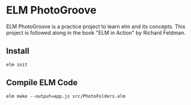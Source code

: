 # ELM PhotoGroove
ELM PhotoGroove is a practice project to learn elm and its concepts. This project is followed along in the book "ELM in Action" by Richard Feldman. 


## Install
`elm init`


## Compile ELM Code
`elm make --output=app.js src/PhotoFolders.elm` 